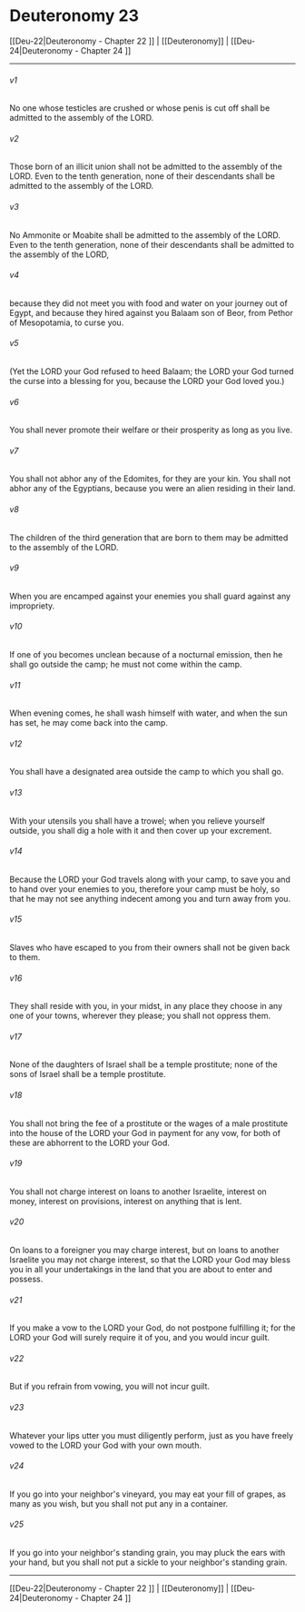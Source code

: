 # Deuteronomy 23

[[Deu-22|Deuteronomy - Chapter 22 ]] | [[Deuteronomy]] | [[Deu-24|Deuteronomy - Chapter 24 ]]
***

###### v1
No one whose testicles are crushed or whose penis is cut off shall be admitted to the assembly of the LORD.
###### v2
Those born of an illicit union shall not be admitted to the assembly of the LORD. Even to the tenth generation, none of their descendants shall be admitted to the assembly of the LORD.
###### v3
No Ammonite or Moabite shall be admitted to the assembly of the LORD. Even to the tenth generation, none of their descendants shall be admitted to the assembly of the LORD,
###### v4
because they did not meet you with food and water on your journey out of Egypt, and because they hired against you Balaam son of Beor, from Pethor of Mesopotamia, to curse you.
###### v5
(Yet the LORD your God refused to heed Balaam; the LORD your God turned the curse into a blessing for you, because the LORD your God loved you.)
###### v6
You shall never promote their welfare or their prosperity as long as you live.
###### v7
You shall not abhor any of the Edomites, for they are your kin. You shall not abhor any of the Egyptians, because you were an alien residing in their land.
###### v8
The children of the third generation that are born to them may be admitted to the assembly of the LORD.
###### v9
When you are encamped against your enemies you shall guard against any impropriety.
###### v10
If one of you becomes unclean because of a nocturnal emission, then he shall go outside the camp; he must not come within the camp.
###### v11
When evening comes, he shall wash himself with water, and when the sun has set, he may come back into the camp.
###### v12
You shall have a designated area outside the camp to which you shall go.
###### v13
With your utensils you shall have a trowel; when you relieve yourself outside, you shall dig a hole with it and then cover up your excrement.
###### v14
Because the LORD your God travels along with your camp, to save you and to hand over your enemies to you, therefore your camp must be holy, so that he may not see anything indecent among you and turn away from you.
###### v15
Slaves who have escaped to you from their owners shall not be given back to them.
###### v16
They shall reside with you, in your midst, in any place they choose in any one of your towns, wherever they please; you shall not oppress them.
###### v17
None of the daughters of Israel shall be a temple prostitute; none of the sons of Israel shall be a temple prostitute.
###### v18
You shall not bring the fee of a prostitute or the wages of a male prostitute into the house of the LORD your God in payment for any vow, for both of these are abhorrent to the LORD your God.
###### v19
You shall not charge interest on loans to another Israelite, interest on money, interest on provisions, interest on anything that is lent.
###### v20
On loans to a foreigner you may charge interest, but on loans to another Israelite you may not charge interest, so that the LORD your God may bless you in all your undertakings in the land that you are about to enter and possess.
###### v21
If you make a vow to the LORD your God, do not postpone fulfilling it; for the LORD your God will surely require it of you, and you would incur guilt.
###### v22
But if you refrain from vowing, you will not incur guilt.
###### v23
Whatever your lips utter you must diligently perform, just as you have freely vowed to the LORD your God with your own mouth.
###### v24
If you go into your neighbor's vineyard, you may eat your fill of grapes, as many as you wish, but you shall not put any in a container.
###### v25
If you go into your neighbor's standing grain, you may pluck the ears with your hand, but you shall not put a sickle to your neighbor's standing grain.

***

[[Deu-22|Deuteronomy - Chapter 22 ]] | [[Deuteronomy]] | [[Deu-24|Deuteronomy - Chapter 24 ]]
